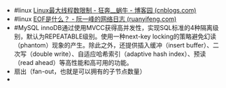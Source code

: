 - #linux [Linux最大线程数限制 - 狂奔__蜗牛 - 博客园 (cnblogs.com)](https://www.cnblogs.com/guojintao/articles/10389713.html)
- #linux [EOF是什么？ - 阮一峰的网络日志 (ruanyifeng.com)](http://ruanyifeng.com/blog/2011/11/eof.html)
- #MySQL innoDB通过使用MVCC获得高并发性，实现SQL标准的4种隔离级别，默认为REPEATABLE级别。使用一种next-key locking的策略避免幻读（phantom）现象的产生。除此之外，还提供插入缓冲（insert buffer）、二次写（double write）、自适应哈希索引（adaptive hash index）、预读（read ahead）等高性能和高可用的功能。
- 扇出（fan-out，也就是可以拥有的子节点数量）
-